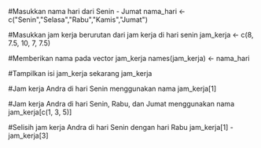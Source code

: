 
#Masukkan nama hari dari Senin - Jumat
nama_hari <- c("Senin","Selasa","Rabu","Kamis","Jumat")

#Masukkan jam kerja berurutan dari jam kerja di hari senin
jam_kerja <- c(8, 7.5, 10, 7, 7.5)

#Memberikan nama pada vector jam_kerja
names(jam_kerja) <- nama_hari

#Tampilkan isi jam_kerja sekarang
jam_kerja

#Jam kerja Andra di hari Senin menggunakan nama
jam_kerja[1]

#Jam kerja Andra di hari Senin, Rabu, dan Jumat menggunakan nama
jam_kerja[c(1, 3, 5)]

#Selisih jam kerja Andra di hari Senin dengan hari Rabu
jam_kerja[1] - jam_kerja[3]
